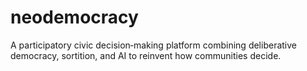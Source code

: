 # neodemocracy
A participatory civic decision‑making platform combining deliberative democracy, sortition, and AI to reinvent how communities decide.
